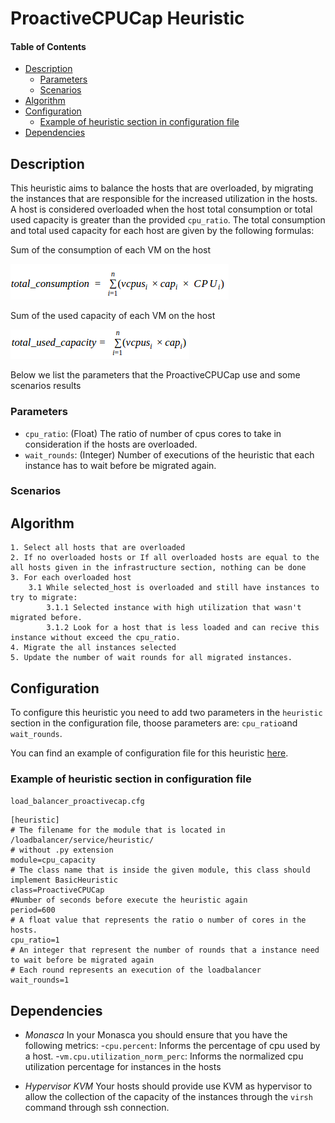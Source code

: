 ProactiveCPUCap Heuristic
=========================

#### Table of Contents
- [Description](#description)
    - [Parameters](#parameters)
    - [Scenarios](#scenarios)
- [Algorithm](#algorithm)
- [Configuration](#configuration)
    - [Example of heuristic section in configuration file](#example-of-heuristic-section-in-configuration-file)
- [Dependencies](#dependencies)


Description
-----------

This heuristic aims to balance the hosts that are overloaded, by migrating the instances that are responsible for the increased utilization in the hosts.
A host is considered overloaded when the host total consumption or total used capacity is greater than the provided `cpu_ratio`.
The total consumption and total used capacity for each host are given by the following formulas:


Sum of the consumption of each VM on the host

![Alt Text](total_consumption.png "Total Consumption Formula")


Sum of the used capacity of each VM on the host

![Alt Text](total_used_capacity_formula.png "Total Used Capacity Formula")


Below we list the parameters that the ProactiveCPUCap use and some scenarios results

### Parameters

- `cpu_ratio`: (Float) The ratio of number of cpus cores to take in consideration if the hosts are overloaded.
- `wait_rounds`: (Integer) Number of executions of the heuristic that each instance has to wait before be migrated again.


### Scenarios

<Add scenarios>


Algorithm
---------

```
1. Select all hosts that are overloaded
2. If no overloaded hosts or If all overloaded hosts are equal to the all hosts given in the infrastructure section, nothing can be done
3. For each overloaded host
    3.1 While selected_host is overloaded and still have instances to try to migrate:
        3.1.1 Selected instance with high utilization that wasn't migrated before.
        3.1.2 Look for a host that is less loaded and can recive this instance without exceed the cpu_ratio.
4. Migrate the all instances selected
5. Update the number of wait rounds for all migrated instances.
```


Configuration
-------------

To configure this heuristic you need to add two parameters in the `heuristic` section in the configuration file, thoose parameters are:
`cpu_ratio`and `wait_rounds`.

You can find an example of configuration file for this heuristic [here](../../../../examples/load_balancer_proactivecap.cfg).

### Example of heuristic section in configuration file

`load_balancer_proactivecap.cfg`


```
[heuristic]
# The filename for the module that is located in /loadbalancer/service/heuristic/
# without .py extension
module=cpu_capacity
# The class name that is inside the given module, this class should implement BasicHeuristic
class=ProactiveCPUCap
#Number of seconds before execute the heuristic again
period=600
# A float value that represents the ratio o number of cores in the hosts.
cpu_ratio=1
# An integer that represent the number of rounds that a instance need to wait before be migrated again
# Each round represents an execution of the loadbalancer
wait_rounds=1
```

Dependencies
------------

- *Monasca*
In your Monasca you should ensure that you have the following metrics:
-`cpu.percent`: Informs the percentage of cpu used by a host.
-`vm.cpu.utilization_norm_perc`: Informs the normalized cpu utilization percentage for instances in the hosts

- *Hypervisor KVM*
Your hosts should provide use KVM as hypervisor to allow the collection of the capacity of the instances through the `virsh` command through ssh connection.
